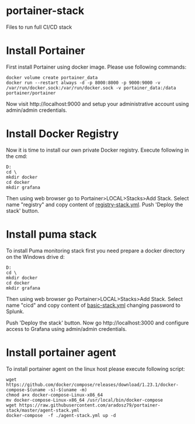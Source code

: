 # portainer-stack
Files to run full CI/CD stack

# Install Portainer

First install Portainer using docker image. Please use following commands:
```
docker volume create portainer_data
docker run --restart always -d -p 8000:8000 -p 9000:9000 -v /var/run/docker.sock:/var/run/docker.sock -v portainer_data:/data portainer/portainer
```

Now visit http://localhost:9000 and setup your administrative account using admin/admin credentials.

# Install Docker Registry

Now it is time to install our own private Docker registry. Execute following in the cmd:

```
D:
cd \
mkdir docker
cd docker
mkdir grafana
```

Then using web browser go to Portainer>LOCAL>Stacks>Add Stack. Select name "registry" and copy content of [registry-stack.yml](registry-stack.yml). Push 'Deploy the stack' button.

# Install puma stack

To install Puma monitoring stack first you need prepare a docker directory on the Windows drive d:

```
D:
cd \
mkdir docker
cd docker
mkdir grafana
```
Then using web browser go Portainer>LOCAL>Stacks>Add Stack. Select name "cicd" and copy content of [basic-stack.yml](basic-stack.yml) changing password to Splunk.

Push 'Deploy the stack' button. Now go http://localhost:3000 and configure access to Grafana using admin/admin credentials.

# Install portainer agent

To install portainer agent on the linux host please execute following script:

```
wget https://github.com/docker/compose/releases/download/1.23.1/docker-compose-$(uname -s)-$(uname -m)
chmod a+x docker-compose-Linux-x86_64    
mv docker-compose-Linux-x86_64 /usr/local/bin/docker-compose 
wget https://raw.githubusercontent.com/aradosz79/portainer-stack/master/agent-stack.yml
docker-compose  -f ./agent-stack.yml up -d   
```
